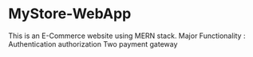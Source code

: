 # MyStore-WebApp
This is an E-Commerce website using MERN stack.
Major Functionality :
Authentication
authorization
Two payment gateway
